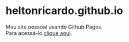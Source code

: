 # heltonricardo.github.io
Meu site pessoal usando Github Pages.  
Para acessá-lo [clique aqui](https://github.com/heltonricardo).
